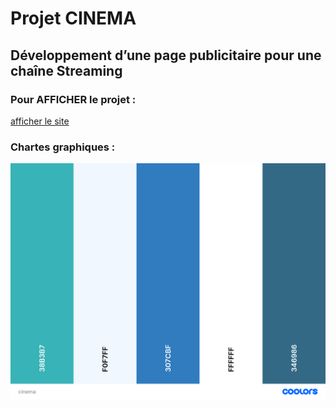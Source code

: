 # Projet CINEMA

## Développement d’une page publicitaire pour une chaîne Streaming

### Pour AFFICHER le projet :
[afficher le site](`https://elbzhiba.github.io/cinema/`)

### Chartes graphiques : 

 ![plot](./asset/cinema.png/)